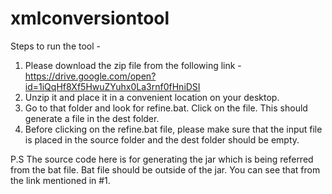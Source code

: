 # xmlconversiontool

Steps to run the tool -

1. Please download the zip file from the following link - https://drive.google.com/open?id=1iQqHf8Xf5HwuZYuhx0La3rnf0fHniDSI
2. Unzip it and place it in a convenient location on your desktop.
3. Go to that folder and look for refine.bat. Click on the file. This should generate a file in the dest folder.
4. Before clicking on the refine.bat file, please make sure that the input file is placed in the source folder and the dest folder should be empty.

P.S The source code here is for generating the jar which is being referred from the bat file. Bat file should be outside of the jar. You can see that from the link mentioned in #1.
